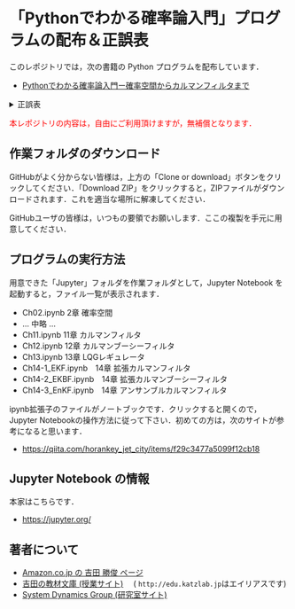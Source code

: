 # 「Pythonでわかる確率論入門」プログラムの配布＆正誤表

このレポジトリでは，次の書籍の Python プログラムを配布しています．

* [Pythonでわかる確率論入門ー確率空間からカルマンフィルタまで](https://www.amazon.co.jp/gp/product/B07XZ37TVS/ref=as_li_tl?ie=UTF8&camp=247&creative=1211&creativeASIN=B07XZ37TVS&linkCode=as2&tag=kanetowa-22&linkId=4b6d3e7fca2552ce00bd910018f9cb61)<br/>
<details><summary>正誤表</summary>
[吉田の教材文庫 (授業サイト)](https://ktysd.github.io/books/pb) に掲載していきます．
</details>

<!--  * 正誤表　※POD版の誤植が判明した時点で公開します．-->

<font color="red"> 本レポジトリの内容は，自由にご利用頂けますが，無補償となります．</font>

## 作業フォルダのダウンロード

GitHubがよく分からない皆様は，上方の「Clone or download」ボタンをクリックしてください．「Download ZIP」をクリックすると，ZIPファイルがダウンロードされます．これを適当な場所に解凍してください．

GitHubユーザの皆様は，いつもの要領でお願いします．ここの複製を手元に用意してください．

## プログラムの実行方法

用意できた「Jupyter」フォルダを作業フォルダとして，Jupyter Notebook を起動すると，ファイル一覧が表示されます．

* Ch02.ipynb 2章 確率空間
* ... 中略 ...
* Ch11.ipynb 11章 カルマンフィルタ
* Ch12.ipynb 12章 カルマンブーシーフィルタ
* Ch13.ipynb 13章 LQGレギュレータ
* Ch14-1_EKF.ipynb　14章 拡張カルマンフィルタ
* Ch14-2_EKBF.ipynb　14章 拡張カルマンブーシーフィルタ
* Ch14-3_EnKF.ipynb　14章 アンサンブルカルマンフィルタ

ipynb拡張子のファイルがノートブックです．クリックすると開くので，Jupyter Notebookの操作方法に従って下さい．初めての方は，次のサイトが参考になると思います．

* https://qiita.com/horankey_jet_city/items/f29c3477a5099f12cb18

## Jupyter Notebook の情報

本家はこちらです．

* https://jupyter.org/

## 著者について

* [Amazon.co.jp の 吉田 勝俊 ページ](https://www.amazon.co.jp/-/e/B004LU422W)
* [吉田の教材文庫 (授業サイト)](https://ktysd.github.io) 　( `http://edu.katzlab.jp`はエイリアスです)
* [System Dynamics Group (研究室サイト)](http://www.katzlab.jp)



